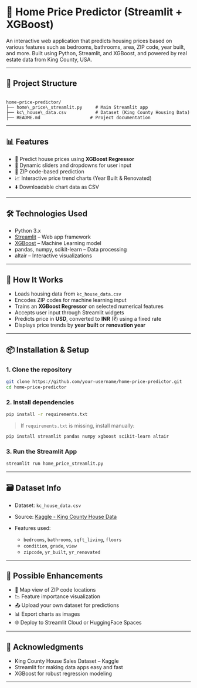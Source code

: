 # 🏡 Home Price Predictor (Streamlit + XGBoost)

An interactive web application that predicts housing prices based on various features such as bedrooms, bathrooms, area, ZIP code, year built, and more. Built using Python, Streamlit, and XGBoost, and powered by real estate data from King County, USA.

---


## 📁 Project Structure

```

home-price-predictor/
├── home\_price\_streamlit.py     # Main Streamlit app
├── kc\_house\_data.csv           # Dataset (King County Housing Data)
├── README.md                   # Project documentation

````

---

## 📊 Features

- 🔢 Predict house prices using **XGBoost Regressor**
- 🧮 Dynamic sliders and dropdowns for user input
- 📍 ZIP code-based prediction
- 📈 Interactive price trend charts (Year Built & Renovated)
- ⬇️ Downloadable chart data as CSV

---

## 🛠️ Technologies Used

- Python 3.x  
- [Streamlit](https://streamlit.io/) – Web app framework  
- [XGBoost](https://xgboost.readthedocs.io/) – Machine Learning model  
- pandas, numpy, scikit-learn – Data processing  
- altair – Interactive visualizations

---

## 🧪 How It Works

- Loads housing data from `kc_house_data.csv`
- Encodes ZIP codes for machine learning input
- Trains an **XGBoost Regressor** on selected numerical features
- Accepts user input through Streamlit widgets
- Predicts price in **USD**, converted to **INR** (₹) using a fixed rate
- Displays price trends by **year built** or **renovation year**

---

## 📦 Installation & Setup

### 1. Clone the repository

```bash
git clone https://github.com/your-username/home-price-predictor.git
cd home-price-predictor
````

### 2. Install dependencies

```bash
pip install -r requirements.txt
```

> If `requirements.txt` is missing, install manually:

```bash
pip install streamlit pandas numpy xgboost scikit-learn altair
```

### 3. Run the Streamlit App

```bash
streamlit run home_price_streamlit.py
```

---

## 🗃️ Dataset Info

* Dataset: `kc_house_data.csv`
* Source: [Kaggle - King County House Data](https://www.kaggle.com/harlfoxem/housesalesprediction)
* Features used:

  * `bedrooms`, `bathrooms`, `sqft_living`, `floors`
  * `condition`, `grade`, `view`
  * `zipcode`, `yr_built`, `yr_renovated`

---

## 🧩 Possible Enhancements

* 📍 Map view of ZIP code locations
* 📉 Feature importance visualization
* 📤 Upload your own dataset for predictions
* 📊 Export charts as images
* 🌐 Deploy to Streamlit Cloud or HuggingFace Spaces

---


## 🙌 Acknowledgments

* King County House Sales Dataset – Kaggle
* Streamlit for making data apps easy and fast
* XGBoost for robust regression modeling

---

